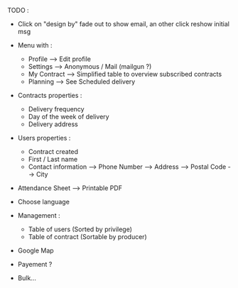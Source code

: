 TODO :

 * Click on "design by" fade out to show email, an other click reshow initial msg

 * Menu with :
    - Profile       --> Edit profile
    - Settings      --> Anonymous / Mail (mailgun ?)
    - My Contract   --> Simplified table to overview subscribed contracts
    - Planning      --> See Scheduled delivery

 * Contracts properties :
   - Delivery frequency
   - Day of the week of delivery
   - Delivery address

 * Users properties :
   - Contract created
   - First / Last name
   - Contact information    --> Phone Number
                            --> Address
                            --> Postal Code
                            --> City

 * Attendance Sheet --> Printable PDF
 
 * Choose language

 * Management :
    - Table of users (Sorted by privilege)
    - Table of contract (Sortable by producer)

 * Google Map

 * Payement ?

 * Bulk...